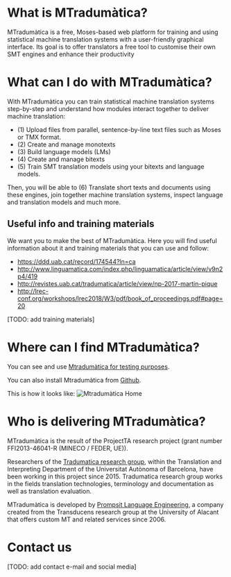 # What is MTradumàtica?
MTradumàtica is a free, Moses-based web platform for training and using statistical machine translation systems with a user-friendly graphical interface. Its goal is to offer translators a free tool to customise their own SMT engines and enhance their productivity

# What can I do with MTradumàtica?
With MTradumàtica you can train statistical machine translation systems step-by-step and understand how modules interact together to deliver machine translation:

- (1) Upload files from  parallel, sentence-by-line text files such as Moses or TMX format.
- (2) Create and manage monotexts
- (3) Build language models (LMs)
- (4) Create and manage bitexts
- (5) Train SMT translation models using your bitexts and language models. 

Then, you will be able to (6) Translate short texts and documents using these engines, join together machine translation systems, inspect language and translation models and much more. 

## Useful info and training materials 

We want you to make the best of MTradumàtica. Here you will find useful information about it and training materials that you can use and follow: 

- https://ddd.uab.cat/record/174544?ln=ca
- http://www.linguamatica.com/index.php/linguamatica/article/view/v9n2p4/419
- http://revistes.uab.cat/tradumatica/article/view/np-2017-martin-pique
- http://lrec-conf.org/workshops/lrec2018/W3/pdf/book_of_proceedings.pdf#page=20


[TODO: add training materials]

# Where can I find MTradumàtica? 
You can see and use [Mtradumàtica for testing purposes](https://mtradumatica.uab.cat/).

You can also install Mtradumàtica from [Github](https://github.com/tradumatica/mtradumatica).

This is how it looks like:
![Mtradumàtica Home](https://github.com/tradumatica/tradumatica.github.io/raw/master/docs/mtradumatica-home.png)

# Who is delivering MTradumàtica?
MTradumàtica is the result of the ProjectTA research project (grant number FFI2013-46041-R (MINECO / FEDER, UE)).

Researchers of the [Tradumatica research group](http://grupsderecerca.uab.cat/tradumatica/en), within the Translation and Interpreting Department of the Universitat Autònoma of Barcelona, have been working in this project since 2015. Tradumatica research group works in the fields translation technologies, terminology and documentation as well as translation evaluation.

MTradumàtica is developed by [Prompsit Language Engineering](http://www.prompsit.com/home), a company created from the Transducens research group at the University of Alacant that offers custom MT and related services since 2006.

# Contact us

[TODO: add contact e-mail and social media]

